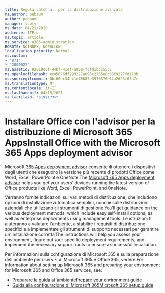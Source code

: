 ```yaml
---
title: Regola catch all per la distribuzione avanzata
ms.author: pebaum
author: pebaum
manager: scotv
ms.date: 04/21/2020
audience: ITPro
ms.topic: article
ms.service: o365-administration
ROBOTS: NOINDEX, NOFOLLOW
localization_priority: Normal
ms.custom:
- "871"
- "2000022"
ms.assetid: 82019d6f-44bf-41ef-a950-fcfd1bcc55c0
ms.openlocfilehash: ec85676df299227a895c2755e8c26f9227fd113b
ms.sourcegitcommit: 8bc60ec34bc1e40685e3976576e04a2623f63a7c
ms.translationtype: MT
ms.contentlocale: it-IT
ms.lasthandoff: 04/15/2021
ms.locfileid: "51821775"
---
```

# <a name="install-office-with-the-microsoft-365-apps-deployment-advisor"></a><span data-ttu-id="49bde-102">Installare Office con l'advisor per la distribuzione di Microsoft 365 Apps</span><span class="sxs-lookup"><span data-stu-id="49bde-102">Install Office with the Microsoft 365 Apps deployment advisor</span></span>

<span data-ttu-id="49bde-103">Microsoft [365 Apps deployment advisor](https://go.microsoft.com/fwlink/?linkid=2145748) consente di ottenere i dispositivi degli utenti che eseguono la versione più recente di prodotti Office come Word, Excel, PowerPoint e OneNote.</span><span class="sxs-lookup"><span data-stu-id="49bde-103">The [Microsoft 365 Apps deployment advisor](https://go.microsoft.com/fwlink/?linkid=2145748) helps you get your users' devices running the latest version of Office products like Word, Excel, PowerPoint, and OneNote.</span></span>
  
<span data-ttu-id="49bde-104">Verranno fornite indicazioni sui vari metodi di distribuzione, che includono opzioni di installazione automatica semplici, nonché sulle distribuzioni aziendali che utilizzano gli strumenti di gestione.</span><span class="sxs-lookup"><span data-stu-id="49bde-104">You'll get guidance on the various deployment methods, which include easy self-install options, as well as enterprise deployments using management tools.</span></span> <span data-ttu-id="49bde-105">Le istruzioni ti aiuteranno a valutare l'ambiente, a stabilire i requisiti di distribuzione specifici e a implementare gli strumenti di supporto necessari per garantire un'installazione corretta.</span><span class="sxs-lookup"><span data-stu-id="49bde-105">The instructions will help you assess your environment, figure out your specific deployment requirements, and implement the necessary support tools to ensure a successful installation.</span></span>
  
<span data-ttu-id="49bde-106">Per informazioni sulla configurazione di Microsoft 365 e sulla preparazione dell'ambiente per i servizi di Microsoft 365 e Office 365, vedere:</span><span class="sxs-lookup"><span data-stu-id="49bde-106">For information about setting up Microsoft 365 and preparing your environment for Microsoft 365 and Office 365 services, see:</span></span>

- [<span data-ttu-id="49bde-107">Preparare la guida all'ambiente</span><span class="sxs-lookup"><span data-stu-id="49bde-107">Prepare your environment guide</span></span>](https://go.microsoft.com/fwlink/?linkid=2005213)
- [<span data-ttu-id="49bde-108">Guida alla configurazione di Microsoft 365</span><span class="sxs-lookup"><span data-stu-id="49bde-108">Microsoft 365 setup guide</span></span>](https://go.microsoft.com/fwlink/?linkid=2072646)
